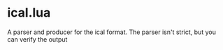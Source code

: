 # ical.lua
A parser and producer for the ical format.
The parser isn't strict, but you can verify the output
